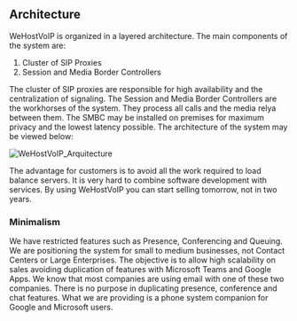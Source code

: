## Architecture ##

WeHostVoIP is organized in a layered architecture. The main components of the system are:

1. Cluster of SIP Proxies
2. Session and Media Border Controllers

The cluster of SIP proxies are responsible for high availability and the centralization of signaling. The Session and Media Border Controllers are the workhorses of the system. They process all calls and the media relya between them. The SMBC may be installed on premises for maximum privacy and the lowest latency possible. The architecture of the system may be viewed below:

![WeHostVoIP_Arquitecture](https://user-images.githubusercontent.com/4958202/147883266-19256a68-8730-4d33-aaba-678e07e7c512.png)

The advantage for customers is to avoid all the work required to load balance servers. It is very hard to combine software development with services. By using WeHostVoIP you can start selling tomorrow, not in two years. 

### Minimalism

We have restricted features such as Presence, Conferencing and Queuing. We are positioning the system for small to medium businesses, not Contact Centers or Large Enterprises. The objective is to allow high scalability on sales avoiding duplication of features with Microsoft Teams and Google Apps. We know that most companies are using email with one of these two companies. There is no purpose in duplicating presence, conference and chat features. What we are providing is a phone system companion for Google and Microsoft users. 
